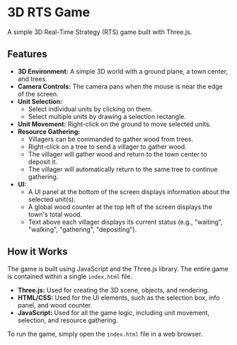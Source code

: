 # 3D RTS Game

A simple 3D Real-Time Strategy (RTS) game built with Three.js.

## Features

*   **3D Environment:** A simple 3D world with a ground plane, a town center, and trees.
*   **Camera Controls:** The camera pans when the mouse is near the edge of the screen.
*   **Unit Selection:**
    *   Select individual units by clicking on them.
    *   Select multiple units by drawing a selection rectangle.
*   **Unit Movement:** Right-click on the ground to move selected units.
*   **Resource Gathering:**
    *   Villagers can be commanded to gather wood from trees.
    *   Right-click on a tree to send a villager to gather wood.
    *   The villager will gather wood and return to the town center to deposit it.
    *   The villager will automatically return to the same tree to continue gathering.
*   **UI:**
    *   A UI panel at the bottom of the screen displays information about the selected unit(s).
    *   A global wood counter at the top left of the screen displays the town's total wood.
    *   Text above each villager displays its current status (e.g., "waiting", "walking", "gathering", "depositing").

## How it Works

The game is built using JavaScript and the Three.js library. The entire game is contained within a single `index.html` file.

*   **Three.js:** Used for creating the 3D scene, objects, and rendering.
*   **HTML/CSS:** Used for the UI elements, such as the selection box, info panel, and wood counter.
*   **JavaScript:** Used for all the game logic, including unit movement, selection, and resource gathering.

To run the game, simply open the `index.html` file in a web browser.
